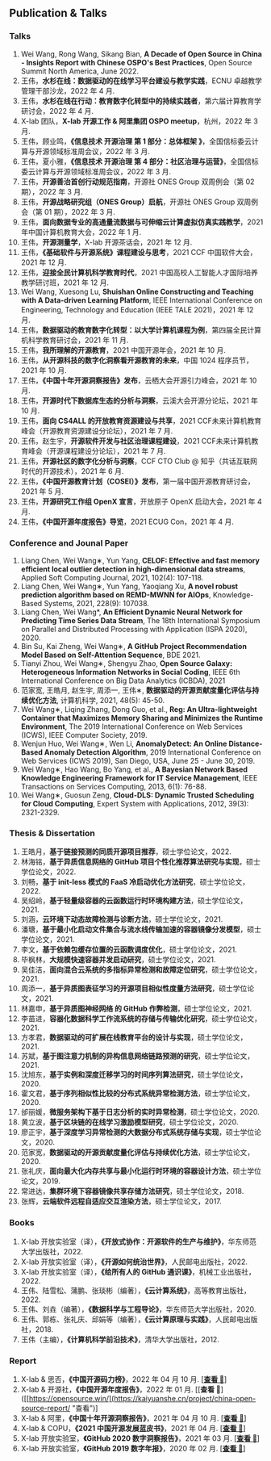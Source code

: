 ## Publication & Talks

### Talks

1. Wei Wang, Rong Wang, Sikang Bian, **A Decade of Open Source in China - Insights Report with Chinese OSPO's Best Practices**, Open Source Summit North America, June 2022.
2. 王伟，**水杉在线：数据驱动的在线学习平台建设与教学实践**，ECNU 卓越教学管理干部沙龙，2022 年 4 月.
3. 王伟，**水杉在线在行动：教育数字化转型中的持续实践者**，第六届计算教育学研讨会，2022 年 4 月.
4. X-lab 团队，**X-lab 开源工作 & 阿里集团 OSPO meetup**，杭州，2022 年 3 月.
5. 王伟，顾业鸣，**《信息技术 开源治理 第 1 部分：总体框架 》**，全国信标委云计算与开源领域标准周会议，2022 年 3 月.
6. 王伟，夏小雅，**《信息技术 开源治理 第 4 部分：社区治理与运营》**，全国信标委云计算与开源领域标准周会议，2022 年 3 月.
7. 王伟，**开源善治首创行动规范指南**，开源社 ONES Group 双周例会（第 02 期），2022 年 3 月.
8. 王伟，**开源战略研究组（ONES Group）启航**，开源社 ONES Group 双周例会（第 01 期），2022 年 3 月.
9. 王伟，**面向数据专业的高通量流数据与可伸缩云计算虚拟仿真实践教学**，2021 年中国计算机教育大会，2022 年 1 月.
11. 王伟，**开源测量学**，X-lab 开源茶话会，2021 年 12 月.
12. 王伟，**《基础软件与开源系统》课程建设与思考**，2021 CCF 中国软件大会，2021 年 12 月.
13. 王伟，**迎接全民计算机科学教育时代**，2021 中国高校人工智能人才国际培养教学研讨班，2021 年 12 月.
14. Wei Wang, Xuesong Lu, **Shuishan Online Constructing and Teaching with A Data-driven Learning Platform**, IEEE International Conference on Engineering, Technology and Education (IEEE TALE 2021)，2021 年 12 月.
15. 王伟，**数据驱动的教育数字化转型：以大学计算机课程为例**，第四届全民计算机科学教育研讨会，2021 年 11 月.
16. 王伟，**我所理解的开源教育**，2021 中国开源年会，2021 年 10 月.
17. 王伟，**从开源科技的数字化洞察看开源教育的未来**，中国 1024 程序员节，2021 年 10 月.
18. 王伟，**《中国十年开源洞察报告》发布**，云栖大会开源引力峰会，2021 年 10 月.
19. 王伟，**开源时代下数据库生态的分析与洞察**，云溪大会开源分论坛，2021 年 10 月.
20. 王伟，**面向 CS4ALL 的开放教育资源建设与共享**，2021 CCF未来计算机教育峰会（开源教育资源建设分论坛），2021 年 7 月.
21. 王伟，赵生宇，**开源软件开发与社区治理课程建设**，2021 CCF未来计算机教育峰会（开源课程建设分论坛），2021 年 7 月.
22. 王伟，**开源社区的数字化分析与洞察**，CCF CTO Club @ 知乎（共话互联网时代的开源技术），2021 年 6 月.
23. 王伟，**《中国开源教育计划（COSEI）》发布**，第一届中国开源教育研讨会，2021 年 5 月.
24. 王伟，**开源研究工作组 OpenX 宣言**，开放原子 OpenX 启动大会，2021 年 4 月.
25. 王伟，**《中国开源年度报告》导览**，2021 ECUG Con，2021 年 4 月.

### Conference and Jounal Paper

1.	Liang Chen, Wei Wang∗, Yun Yang, **CELOF: Effective and fast memory efficient local outlier detection in high-dimensional data streams**, Applied Soft Computing Journal, 2021, 102(4): 107-118.
2.	Liang Chen, Wei Wang∗, Yun Yang, Yaoqiang Xu, **A novel robust prediction algorithm based on REMD-MWNN for AIOps**, Knowledge-Based Systems, 2021, 228(9): 107038.
3.	Liang Chen, Wei Wang*, **An Efficient Dynamic Neural Network for Predicting Time Series Data Stream**, The 18th International Symposium on Parallel and Distributed Processing with Application (ISPA 2020), 2020.
4.	Bin Su, Kai Zheng, Wei Wang∗, **A GitHub Project Recommendation Model Based on Self-Attention Sequence**, BDE 2021.
5.	Tianyi Zhou, Wei Wang∗, Shengyu Zhao, **Open Source Galaxy: Heterogeneous Information Networks in Social Coding**, IEEE 6th International Conference on Big Data Analytics (ICBDA), 2021
6.	范家宽, 王皓月, 赵生宇, 周添一, 王伟∗, **数据驱动的开源贡献度量化评估与持续优化方法**, 计算机科学, 2021, 48(5): 45-50.
7.	Wei Wang∗, Liqing Zhang, Dong Guo, et al., **Reg: An Ultra-lightweight Container that Maximizes Memory Sharing and Minimizes the Runtime Environment**, The 2019 International Conference on Web Services (ICWS), IEEE Computer Society, 2019.
8.	Wenjun Huo, Wei Wang∗, Wen Li, **AnomalyDetect: An Online Distance-Based Anomaly Detection Algorithm**, 2019 International Conference on Web Services (ICWS 2019), San Diego, USA, June 25 - June 30, 2019.
9.	Wei Wang∗, Hao Wang, Bo Yang, et al., **A Bayesian Network Based Knowledge Engineering Framework for IT Service Management**, IEEE Transactions on Services Computing, 2013, 6(1): 76-88.
10.	Wei Wang∗, Guosun Zeng, **Cloud-DLS: Dynamic Trusted Scheduling for Cloud Computing**, Expert System with Applications, 2012, 39(3): 2321-2329.

### Thesis & Dissertation

1. 王皓月，**基于链接预测的同质开源项目推荐**，硕士学位论文，2022.
2. 林海铭，**基于异质信息网络的 GitHub 项目个性化推荐算法研究与实现**，硕士学位论文，2022.
3. 刘畅，**基于 init-less 模式的 FaaS 冷启动优化方法研究**，硕士学位论文，2022.
4. 吴绍岭，**基于轻量级容器的云函数运行时环境构建方法**，硕士学位论文，2021.
5. 刘涵，**云环境下动态故障检测与诊断方法**，硕士学位论文，2021.
6. 潘瑭，**基于最小化启动文件集合与流水线传输加速的容器镜像分发模型**，硕士学位论文，2021.
7. 李文，**基于依赖包缓存位置的云函数调度优化**，硕士学位论文，2021.
8. 毕枫林，**大规模快速容器并发启动研究**，硕士学位论文，2021.
9. 吴佳洁，**面向混合云系统的多指标异常检测和故障定位研究**，硕士学位论文，2021.
10. 周添一，**基于异质图表征学习的开源项目相似性度量方法研究**，硕士学位论文，2021.
11. 林嘉申，**基于异质图神经网络 的 GitHub 作弊检测**，硕士学位论文，2021.
12. 李苗进，**容器化数据科学工作流系统的存储与传输优化研究**，硕士学位论文，2021.
13. 方孝君，**数据驱动的可扩展在线教育平台的设计与实现**，硕士学位论文，2021.
14. 苏斌，**基于图注意力机制的异构信息网络链路预测的研究**，硕士学位论文，2021.
15. 沈旭东，**基于实例和深度迁移学习的时间序列算法研究**，硕士学位论文，2020.
16. 霍文君，**基于序列相似性比较的分布式系统异常检测方法**，硕士学位论文，2020.
17. 邰丽媛，**微服务架构下基于日志分析的实时异常检测**，硕士学位论文，2020.
18. 黄立波，**基于区块链的在线学习激励模型研究**，硕士学位论文，2020.
19. 廖正宇，**基于深度学习异常检测的大数据分布式系统存储与实现**，硕士学位论文，2020.
20. 范家宽，**数据驱动的开源贡献度量化评估与持续优化方法**，硕士学位论文，2020.
21. 张礼庆，**面向最大化内存共享与最小化运行时环境的容器设计方法**，硕士学位论文，2019.
22. 常进达，**集群环境下容器镜像共享存储方法研究**，硕士学位论文，2018.
23. 张辉，**云端软件远程自适应交互渲染方法**，硕士学位论文，2017.

### Books

1. X-lab 开放实验室（译），**《开放式协作：开源软件的生产与维护》**，华东师范大学出版社，2022.
2. X-lab 开放实验室（译），**《开源如何统治世界》**，人民邮电出版社，2022.
3. X-lab 开放实验室（译），**《给所有人的 GitHub 通识课》**，机械工业出版社，2022.
4. 王伟、陆雪松、蒲鹏、张琰彬（编著），**《云计算系统》**，高等教育出版社，2022.
5. 王伟、刘垚（编著），**《数据科学与工程导论》**，华东师范大学出版社，2020.
6. 王伟、郭栋、张礼庆、邱娟等（编著），**《云计算原理与实践》**，人民邮电出版社，2018.
7. 王伟（主编），**《计算机科学前沿技术》**，清华大学出版社，2012.

### Report

1. X-lab & 思否，**《中国开源码力榜》**，2022 年 04 月 10 月. [[**查看 📑**](https://opensource.win/ "查看")]
2. X-lab & 开源社，**《中国开源年度报告》**，2022 年 01 月. [[**查看 📑**]([[https://opensource.win/](https://kaiyuanshe.cn/project/china-open-source-report/ "查看")]
3. X-lab & 阿里，**《中国十年开源洞察报告》**，2021 年 04 月 10 月. [[**查看 📑**](https://developer.aliyun.com/article/795363 "查看")]
4. X-lab & COPU，**《2021 中国开源发展蓝皮书》**，2021 年 04 月. [[**查看 📑**](http://www.copu.org.cn/new/308 "查看")]
5. X-lab 开放实验室，**《GitHub 2020 数字洞察报告》**，2021 年 03 月. [[**查看 📑**](http://oss.x-lab.info/github-insight-report-2020.pdf "查看")]
6. X-lab 开放实验室，**《GitHub 2019 数字年报》**，2020 年 02 月. [[**查看 📑**](https://github.com/X-lab2017/github-analysis-report-2019 "查看")]
